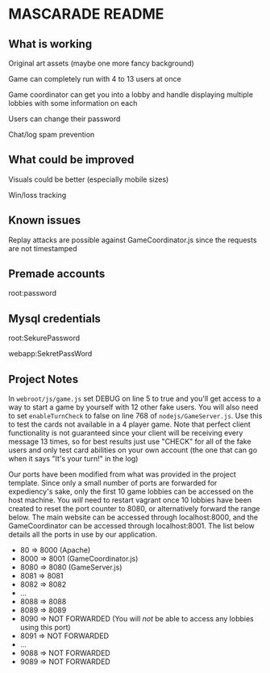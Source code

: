 MASCARADE README
================

What is working
---------------

Original art assets (maybe one more fancy background)

Game can completely run with 4 to 13 users at once

Game coordinator can get you into a lobby and handle displaying multiple lobbies with some information on each

Users can change their password

Chat/log spam prevention

What could be improved
----------------------

Visuals could be better (especially mobile sizes)

Win/loss tracking

Known issues
------------

Replay attacks are possible against GameCoordinator.js since the requests are not timestamped

Premade accounts
----------------

root:password

Mysql credentials
-----------------

root:SekurePassword

webapp:SekretPassWord

Project Notes
-------------

In `webroot/js/game.js` set DEBUG on line 5 to true and you'll get access to a way to start a game by yourself with 12 other fake users. You will also need to set `enableTurnCheck` to false on line 768 of `nodejs/GameServer.js`. Use this to test the cards not available in a 4 player game. Note that perfect client functionality is not guaranteed since your client will be receiving every message 13 times, so for best results just use "CHECK" for all of the fake users and only test card abilities on your own account (the one that can go when it says "It's your turn!" in the log)

Our ports have been modified from what was provided in the project template. Since only a small number of ports are forwarded for expediency's sake, only the first 10 game lobbies can be accessed on the host machine. You *will* need to restart vagrant once 10 lobbies have been created to reset the port counter to 8080, or alternatively forward the range below. The main website can be accessed through localhost:8000, and the GameCoordinator can be accessed through localhost:8001. The list below details all the ports in use by our application.

  * 80 => 8000 (Apache)
  * 8000 => 8001 (GameCoordinator.js)
  * 8080 => 8080 (GameServer.js)
  * 8081 => 8081
  * 8082 => 8082
  * ...
  * 8088 => 8088
  * 8089 => 8089
  * 8090 => NOT FORWARDED (You will *not* be able to access any lobbies using this port)
  * 8091 => NOT FORWARDED
  * ...
  * 9088 => NOT FORWARDED
  * 9089 => NOT FORWARDED